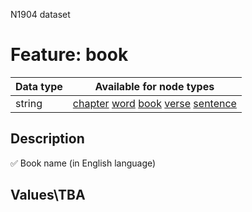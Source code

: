 <p>N1904 dataset</p>

<h1>Feature: book</h1>

<table>
<thead>
<tr>
  <th>Data type</th>
  <th>Available for node types</th>
</tr>
</thead>
<tbody>
<tr>
  <td>string</td>
  <td><A HREF="featurebynodetype.md#chapter">chapter</A> <A HREF="featurebynodetype.md#word">word</A> <A HREF="featurebynodetype.md#book">book</A> <A HREF="featurebynodetype.md#verse">verse</A> <A HREF="featurebynodetype.md#sentence">sentence</A></td>
</tr>
</tbody>
</table>

<h2>Description</h2>

<p>✅ Book name (in English language)</p>

<h2>Values\TBA</h2>
